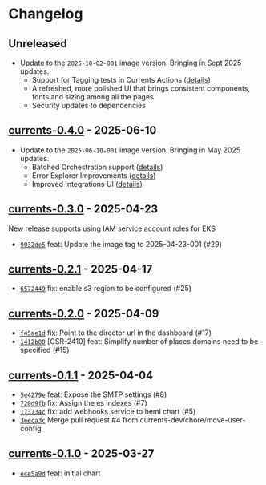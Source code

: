 # Changelog

## Unreleased

- Update to the `2025-10-02-001` image version. Bringing in Sept 2025 updates.
  - Support for Tagging tests in Currents Actions ([details](https://currents.featurebase.app/changelog/action-engine-update-label-add-tags-error-condition))
  - A refreshed, more polished UI that brings consistent components, fonts and sizing among all the pages
  - Security updates to dependencies

## [currents-0.4.0](https://github.com/currents-dev/helm-charts/releases/tag/currents-0.4.0) - 2025-06-10

- Update to the `2025-06-10-001` image version. Bringing in May 2025 updates.
  - Batched Orchestration support ([details]((https://changelog.currents.dev/changelog/more-effective-ci-orchestration-currentsplaywright1130)))
  - Error Explorer Improvements ([details](https://changelog.currents.dev/changelog/error-explorer-improvements))
  - Improved Integrations UI ([details](https://changelog.currents.dev/changelog/improved-integrations))

## [currents-0.3.0](https://github.com/currents-dev/helm-charts/releases/tag/currents-0.3.0) - 2025-04-23

New release supports using IAM service account roles for EKS

- [`9032de5`](https://github.com/currents-dev/helm-charts/commit/9032de5fa3bd814cb1cfe4600d4d747feafe01b2) feat: Update the image tag to 2025-04-23-001 (#29)

## [currents-0.2.1](https://github.com/currents-dev/helm-charts/releases/tag/currents-0.2.1) - 2025-04-17

- [`6572449`](https://github.com/currents-dev/helm-charts/commit/65724496022119dd21084e36a2ea57d69275e2cb) fix: enable s3 region to be configured (#25)

## [currents-0.2.0](https://github.com/currents-dev/helm-charts/releases/tag/currents-0.2.0) - 2025-04-09

- [`f45ae1d`](https://github.com/currents-dev/helm-charts/commit/f45ae1d6b3239ba9e6b2383c8e30b507dc7e1670) fix: Point to the director url in the dashboard (#17)
- [`1412b80`](https://github.com/currents-dev/helm-charts/commit/1412b80a26c12f854b94261341c70bfe0c8caa78) [CSR-2410] feat: Simplify number of places domains need to be specified (#15)

## [currents-0.1.1](https://github.com/currents-dev/helm-charts/releases/tag/currents-0.1.1) - 2025-04-04

- [`5e4279e`](https://github.com/currents-dev/helm-charts/commit/5e4279e1344e8e5ec47812ffd1891ff0cd1630ea) feat: Expose the SMTP settings (#8)
- [`720d9fb`](https://github.com/currents-dev/helm-charts/commit/720d9fb255867ff3201322ffa215a2a0e7ff4793) fix: Assign the es indexes (#7)
- [`173734c`](https://github.com/currents-dev/helm-charts/commit/173734cfab8b4f35667d9df0c8388be6d1d2a33a) fix: add webhooks service to heml chart (#5)
- [`3eeca3c`](https://github.com/currents-dev/helm-charts/commit/3eeca3c217fa9af7d5ed8205572faa2b334be0ea) Merge pull request #4 from currents-dev/chore/move-user-config

## [currents-0.1.0](https://github.com/currents-dev/helm-charts/releases/tag/currents-0.1.0) - 2025-03-27

- [`ece5a9d`](https://github.com/currents-dev/helm-charts/commit/ece5a9dbe3b3402503a6b73cee75e692bb7ec6f1) feat: initial chart
